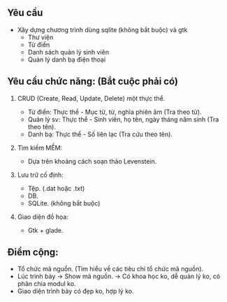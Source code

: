 ## Yêu cầu
- Xây dựng chương trình dùng sqlite (không bắt buộc) và gtk
  - Thư viện
  - Từ điển
  - Danh sách quản lý sinh viên
  - Quản lý danh bạ điện thoại 

## Yêu cầu chức năng: (Bắt cuộc phải có)
1. CRUD (Create, Read, Update, Delete) một thực thể.
   - Từ điển: Thực thể - Mục từ, từ, nghĩa phiên âm (Tra theo từ).
   - Quản lý sv: Thực thể - Sinh viên, họ tên, ngày tháng năm sinh (Tra theo tên).
   - Danh bạ: Thực thể - Số liên lạc (Tra cứu theo tên).

2. Tìm kiếm MỀM: 
   - Dựa trên khoảng cách soạn thảo Levenstein.

3. Lưu trữ cố định: 
   - Tệp. (.dat hoặc .txt)
   - DB.
   - SQLite. (không bắt buộc)

4. Giao diện đồ họa:
   - Gtk + glade.

## Điểm cộng:
   - Tổ chức mã nguồn. (Tìm hiểu về các tiêu chí tổ chức mã nguồn).
   - Lúc trình bày -> Show mã nguồn. -> Có khoa học ko, dễ quản lý ko, có phân chia modul ko.
   - Giao diện trình bày có đẹp ko, hợp lý ko.
